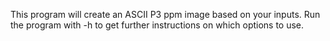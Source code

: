 This program will create an ASCII P3 ppm image based on your inputs.
Run the program with -h to get further instructions on which options to use.
